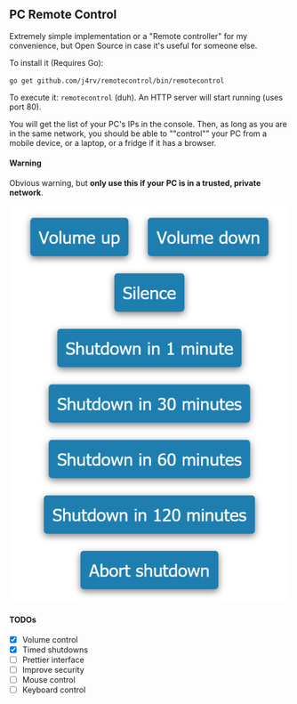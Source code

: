 ## PC Remote Control

Extremely simple implementation or a "Remote controller" for my convenience,
but Open Source in case it's useful for someone else.

To install it (Requires Go):

``go get github.com/j4rv/remotecontrol/bin/remotecontrol``

To execute it: ``remotecontrol`` (duh). An HTTP server will start running (uses port 80).

You will get the list of your PC's IPs in the console.
Then, as long as you are in the same network,
you should be able to ""control"" your PC from a mobile device,
or a laptop, or a fridge if it has a browser.

#### Warning

Obvious warning, but **only use this if your PC is in a trusted, private network**.

![Example screenshot](https://raw.githubusercontent.com/j4rv/remotecontrol/master/images/screenshot.png)

#### TODOs

- [x] Volume control
- [x] Timed shutdowns
- [ ] Prettier interface
- [ ] Improve security
- [ ] Mouse control
- [ ] Keyboard control